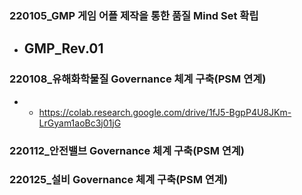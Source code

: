 ### 220105_GMP 게임 어플 제작을 통한 품질 Mind Set 확립
- GMP_Rev.01
  - 

### 220108_유해화학물질 Governance 체계 구축(PSM 연계)
- 
  - https://colab.research.google.com/drive/1fJ5-BgpP4U8JKm-LrGyam1aoBc3j01jG

### 220112_안전밸브 Governance 체계 구축(PSM 연계)

### 220125_설비 Governance 체계 구축(PSM 연계)
